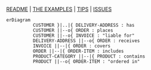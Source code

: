 [README](../../README.md)
| 
[THE EXAMPLES](../the-examples.md)
| 
[TIPS](../general/the-examples.md)
| 
[ISSUES](../general/issues.md)


```mermaid 
erDiagram
          CUSTOMER }|..|{ DELIVERY-ADDRESS : has
          CUSTOMER ||--o{ ORDER : places
          CUSTOMER ||--o{ INVOICE : "liable for"
          DELIVERY-ADDRESS ||--o{ ORDER : receives
          INVOICE ||--|{ ORDER : covers
          ORDER ||--|{ ORDER-ITEM : includes
          PRODUCT-CATEGORY ||--|{ PRODUCT : contains
          PRODUCT ||--o{ ORDER-ITEM : "ordered in"

```

